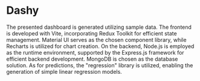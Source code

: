# Dashy
The presented dashboard is generated utilizing sample data. The frontend is developed with Vite, 
incorporating Redux Toolkit for efficient state management. Material UI serves as the chosen component library, 
while Recharts is utilized for chart creation. On the backend, Node.js is employed as the runtime environment, 
supported by the Express.js framework for efficient backend development. MongoDB is chosen as the database solution. 
As for predictions, the "regression" library is utilized, enabling the generation of simple linear regression models. 

